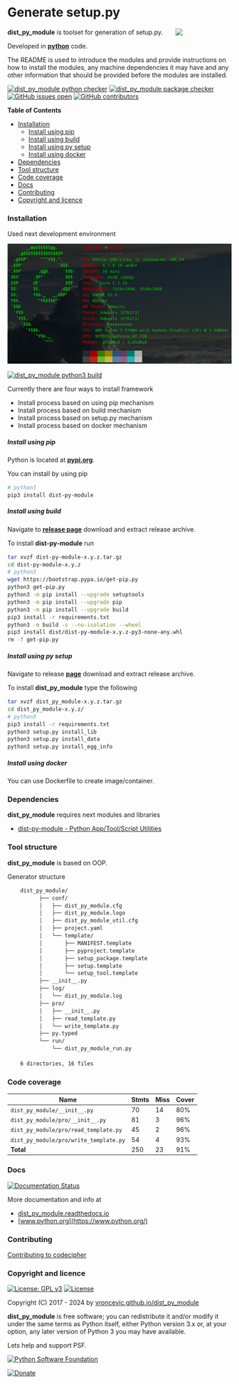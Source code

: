 # Generate setup.py

<img align="right" src="https://raw.githubusercontent.com/vroncevic/dist_py_module/dev/docs/dist_py_module_logo.png" width="25%">

**dist_py_module** is toolset for generation of setup.py.

Developed in **[python](https://www.python.org/)** code.

The README is used to introduce the modules and provide instructions on
how to install the modules, any machine dependencies it may have and any
other information that should be provided before the modules are installed.

[![dist_py_module python checker](https://github.com/vroncevic/dist_py_module/actions/workflows/dist_py_module_python_checker.yml/badge.svg)](https://github.com/vroncevic/dist_py_module/actions/workflows/dist_py_module_python_checker.yml) [![dist_py_module package checker](https://github.com/vroncevic/dist_py_module/actions/workflows/dist_py_module_package_checker.yml/badge.svg)](https://github.com/vroncevic/dist_py_module/actions/workflows/dist_py_module_package.yml) [![GitHub issues open](https://img.shields.io/github/issues/vroncevic/dist_py_module.svg)](https://github.com/vroncevic/dist_py_module/issues) [![GitHub contributors](https://img.shields.io/github/contributors/vroncevic/dist_py_module.svg)](https://github.com/vroncevic/dist_py_module/graphs/contributors)

<!-- START doctoc generated TOC please keep comment here to allow auto update -->
<!-- DON'T EDIT THIS SECTION, INSTEAD RE-RUN doctoc TO UPDATE -->
**Table of Contents**

- [Installation](#installation)
    - [Install using pip](#install-using-pip)
    - [Install using build](#install-using-build)
    - [Install using py setup](#install-using-py-setup)
    - [Install using docker](#install-using-docker)
- [Dependencies](#dependencies)
- [Tool structure](#tool-structure)
- [Code coverage](#code-coverage)
- [Docs](#docs)
- [Contributing](#contributing)
- [Copyright and licence](#copyright-and-licence)

<!-- END doctoc generated TOC please keep comment here to allow auto update -->

### Installation

Used next development environment

![debian linux os](https://raw.githubusercontent.com/vroncevic/dist_py_module/dev/docs/debtux.png)

[![dist_py_module python3 build](https://github.com/vroncevic/dist_py_module/actions/workflows/dist_py_module_python3_build.yml/badge.svg)](https://github.com/vroncevic/dist_py_module/actions/workflows/dist_py_module_python3_build.yml)

Currently there are four ways to install framework
* Install process based on using pip mechanism
* Install process based on build mechanism
* Install process based on setup.py mechanism
* Install process based on docker mechanism

##### Install using pip

Python is located at **[pypi.org](https://pypi.org/project/dist-py-module/)**.

You can install by using pip

```bash
# python3
pip3 install dist-py-module
```

##### Install using build

Navigate to **[release page](https://github.com/vroncevic/dist_py_module/releases)** download and extract release archive.

To install **dist-py-module** run

```bash
tar xvzf dist-py-module-x.y.z.tar.gz
cd dist-py-module-x.y.z
# python3
wget https://bootstrap.pypa.io/get-pip.py
python3 get-pip.py 
python3 -m pip install --upgrade setuptools
python3 -m pip install --upgrade pip
python3 -m pip install --upgrade build
pip3 install -r requirements.txt
python3 -m build -s --no-isolation --wheel
pip3 install dist/dist-py-module-x.y.z-py3-none-any.whl
rm -f get-pip.py
```

##### Install using py setup

Navigate to release **[page](https://github.com/vroncevic/dist_py_module/releases/)** download and extract release archive.

To install **dist_py_module** type the following

```bash
tar xvzf dist_py_module-x.y.z.tar.gz
cd dist_py_module-x.y.z/
# python3
pip3 install -r requirements.txt
python3 setup.py install_lib
python3 setup.py install_data
python3 setup.py install_egg_info
```

##### Install using docker

You can use Dockerfile to create image/container.

### Dependencies

**dist_py_module** requires next modules and libraries

* [dist-py-module - Python App/Tool/Script Utilities](https://pypi.org/project/dist-py-module/)

### Tool structure

**dist_py_module** is based on OOP.

Generator structure

```bash
    dist_py_module/
          ├── conf/
          │   ├── dist_py_module.cfg
          │   ├── dist_py_module.logo
          │   ├── dist_py_module_util.cfg
          │   ├── project.yaml
          │   └── template/
          │       ├── MANIFEST.template
          │       ├── pyproject.template
          │       ├── setup_package.template
          │       ├── setup.template
          │       └── setup_tool.template
          ├── __init__.py
          ├── log/
          │   └── dist_py_module.log
          ├── pro/
          │   ├── __init__.py
          │   ├── read_template.py
          │   └── write_template.py
          ├── py.typed
          └── run/
              └── dist_py_module_run.py
    
    6 directories, 16 files
```

### Code coverage

| Name | Stmts | Miss | Cover |
|------|-------|------|-------|
| `dist_py_module/__init__.py` | 70 | 14 | 80% |
| `dist_py_module/pro/__init__.py` | 81 | 3 | 96% |
| `dist_py_module/pro/read_template.py` | 45 | 2 | 96% |
| `dist_py_module/pro/write_template.py` | 54 | 4 | 93% |
| **Total** | 250 | 23 | 91% |

### Docs

[![Documentation Status](https://readthedocs.org/projects/dist-py-module/badge/?version=latest)](https://dist-py-module.readthedocs.io/en/latest/?badge=latest)

More documentation and info at

* [dist_py_module.readthedocs.io](https://dist-py-module.readthedocs.io/en/latest/)
* [www.python.org](https://www.python.org/)

### Contributing

[Contributing to codecipher](CONTRIBUTING.md)

### Copyright and licence

[![License: GPL v3](https://img.shields.io/badge/License-GPLv3-blue.svg)](https://www.gnu.org/licenses/gpl-3.0) [![License](https://img.shields.io/badge/License-Apache%202.0-blue.svg)](https://opensource.org/licenses/Apache-2.0)

Copyright (C) 2017 - 2024 by [vroncevic.github.io/dist_py_module](https://vroncevic.github.io/dist_py_module)

**dist_py_module** is free software; you can redistribute it and/or modify
it under the same terms as Python itself, either Python version 3.x or,
at your option, any later version of Python 3 you may have available.

Lets help and support PSF.

[![Python Software Foundation](https://raw.githubusercontent.com/vroncevic/dist_py_module/dev/docs/psf-logo-alpha.png)](https://www.python.org/psf/)

[![Donate](https://www.paypalobjects.com/en_US/i/btn/btn_donateCC_LG.gif)](https://www.python.org/psf/donations/)

